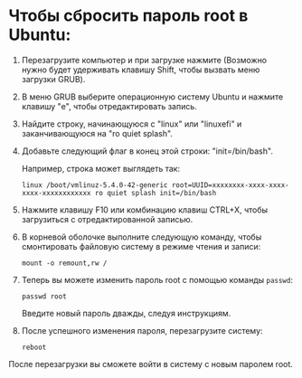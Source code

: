 # Чтобы сбросить пароль root в Ubuntu:

1. Перезагрузите компьютер и при загрузке нажмите (Возможно нужно будет удерживать клавишу Shift, чтобы вызвать меню загрузки GRUB).

2. В меню GRUB выберите операционную систему Ubuntu и нажмите клавишу "e", чтобы отредактировать запись.

3. Найдите строку, начинающуюся с "linux" или "linuxefi" и заканчивающуюся на "ro quiet splash".

4. Добавьте следующий флаг в конец этой строки: "init=/bin/bash".

   Например, строка может выглядеть так:

   ```
   linux /boot/vmlinuz-5.4.0-42-generic root=UUID=xxxxxxxx-xxxx-xxxx-xxxx-xxxxxxxxxxxx ro quiet splash init=/bin/bash
   ```

5. Нажмите клавишу F10 или комбинацию клавиш CTRL+X, чтобы загрузиться с отредактированной записью.

7. В корневой оболочке выполните следующую команду, чтобы смонтировать файловую систему в режиме чтения и записи:
    
    ```
    mount -o remount,rw /
    ```

8. Теперь вы можете изменить пароль root с помощью команды `passwd`:

   ```
   passwd root
   ```

   Введите новый пароль дважды, следуя инструкциям.

9. После успешного изменения пароля, перезагрузите систему:

   ```
   reboot
   ```

После перезагрузки вы сможете войти в систему с новым паролем root.

